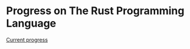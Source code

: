 # Progress on The Rust Programming Language
[Current progress](https://doc.rust-lang.org/book/ch12-04-testing-the-librarys-functionality.html)